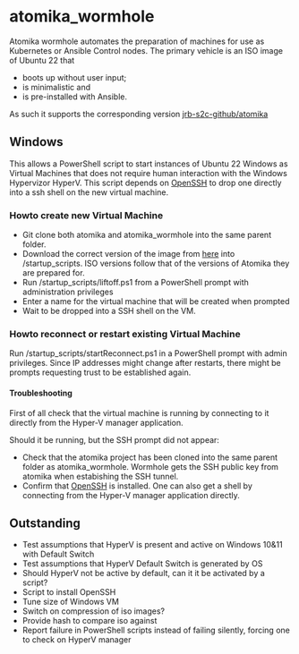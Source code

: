 # atomika_wormhole
Atomika wormhole automates the preparation of machines for use as Kubernetes or Ansible Control nodes. The primary 
vehicle is an ISO image of Ubuntu 22 that 
* boots up without user input;
* is minimalistic and
* is pre-installed with Ansible.

As such it supports the corresponding version [jrb-s2c-github/atomika](https://github.com/jrb-s2c-github/atomika)

## Windows
This allows a PowerShell script to start instances of Ubuntu 22 Windows as Virtual Machines that does not require human 
interaction with the Windows Hypervizor HyperV. This script depends on [OpenSSH](https://learn.microsoft.com/en-us/windows-server/administration/openssh/openssh_overview)
to drop one directly into a ssh shell on the new virtual machine.

### Howto create new Virtual Machine
* Git clone both atomika and atomika_wormhole into the same parent folder.  
* Download the correct version of the image from [here](https://drive.google.com/drive/folders/1OY1rDy6MwYi0iXD159igjnJ7IOrBbJ1U)
into /startup_scripts. ISO versions follow that of the versions of Atomika they are prepared for.
* Run /startup_scripts/liftoff.ps1 from a PowerShell prompt with administration privileges
* Enter a name for the virtual machine that will be created when prompted
* Wait to be dropped into a SSH shell on the VM.

### Howto reconnect or restart existing Virtual Machine
Run /startup_scripts/startReconnect.ps1 in a PowerShell prompt with admin privileges. Since IP addresses might change 
after restarts, there might be prompts requesting trust to be established again.

#### Troubleshooting
First of all check that the virtual machine is running by connecting to it directly from the Hyper-V manager application.

Should it be running, but the SSH prompt did not appear:
* Check that the atomika project has been cloned into the same parent folder as atomika_wormhole. Wormhole gets the SSH
public key from atomika when estabishing the SSH tunnel.
* Confirm that [OpenSSH]((https://learn.microsoft.com/en-us/windows-server/administration/openssh/openssh_overview)) is 
installed. One can also get a shell by connecting from the Hyper-V manager application directly.

## Outstanding
* Test assumptions that HyperV is present and active on Windows 10&11 with Default Switch
* Test assumptions that HyperV Default Switch is generated by OS
* Should HyperV not be active by default, can it it be activated by a script? 
* Script to install OpenSSH
* Tune size of Windows VM
* Switch on compression of iso images?
* Provide hash to compare iso against
* Report failure in PowerShell scripts instead of failing silently, forcing one to check on HyperV manager
